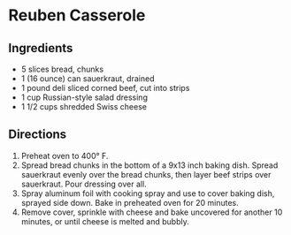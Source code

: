 # Reuben Casserole
## Ingredients
-   5 slices bread, chunks
-   1 (16 ounce) can sauerkraut, drained
-   1 pound deli sliced corned beef, cut into strips
-   1 cup Russian-style salad dressing
-   1 1/2 cups shredded Swiss cheese

## Directions
1.  Preheat oven to 400° F.
2.  Spread bread chunks in the bottom of a 9x13 inch baking dish. Spread sauerkraut evenly over the bread chunks, then layer beef strips over sauerkraut. Pour dressing over all.
3.  Spray aluminum foil with cooking spray and use to cover baking dish, sprayed side down. Bake in preheated oven for 20 minutes.
4.  Remove cover, sprinkle with cheese and bake uncovered for another 10 minutes, or until cheese is melted and bubbly. 